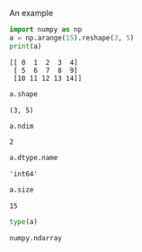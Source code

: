 
An example


```python
import numpy as np
a = np.arange(15).reshape(3, 5)
print(a)
```

    [[ 0  1  2  3  4]
     [ 5  6  7  8  9]
     [10 11 12 13 14]]



```python
a.shape
```




    (3, 5)




```python
a.ndim
```




    2




```python
a.dtype.name
```




    'int64'




```python
a.size
```




    15




```python
type(a)
```




    numpy.ndarray




```python

```
